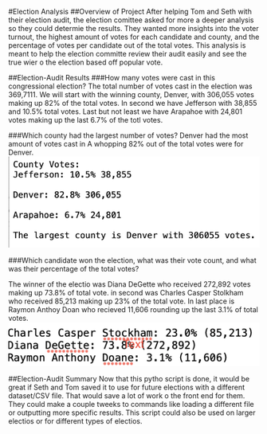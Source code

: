 #Election Analysis
##Overview of Project
After helping Tom and Seth with their election audit, the election comittee asked
for more a deeper analysis so they could determie the results. They wanted more
insights into the voter turnout, the highest amount of votes for each candidate and
county, and the percentage of votes per candidate out of the total votes. This
analysis is meant to help the election committe review their audit easily and see
the true wier o the election based off popular vote.

##Election-Audit Results
###How many votes were cast in this congressional election?
The total number of votes cast in the election was 369,7111. We will start with the
winning county, Denver, with 306,055 votes making up 82% of the total votes. In
second we have Jefferson with 38,855 and 10.5% total votes. Last but not least we
have Arapahoe with 24,801 votes making up the last 6.7% of the totl votes.

###Which county had the largest number of votes?
Denver had the most amount of votes cast in A whopping 82% out of the total votes
were for Denver.
![](https://github.com/taylorthorsen/Election_Analysis/blob/main/county_vote.png)

###Which candidate won the election, what was their vote count, and what was their percentage of the total votes?

The winner of the electio was Diana DeGette who received 272,892 votes making up
73.8% of total vote. in second was Charles Casper Stolkham who received 85,213
making up 23% of the total vote. In last place is Raymon Anthoy Doan who recieved
11,606 rounding up the last 3.1% of total votes.
![](https://github.com/taylorthorsen/Election_Analysis/blob/main/voter_name.png)

##Election-Audit Summary
Now that this pytho script is done, it would be great if Seth and Tom saved it to
use for future elections with a different dataset/CSV file. That would save a lot
of work o the front end for them. They could make a couple tweeks to commands like
loading a different file or outputting more specific results. This script could
also be used on larger electios or for different types of electios.